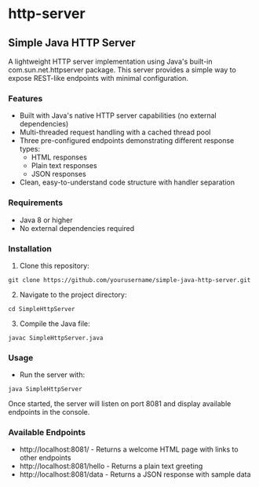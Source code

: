 # http-server

## Simple Java HTTP Server
A lightweight HTTP server implementation using Java's built-in com.sun.net.httpserver package. This server provides a simple way to expose REST-like endpoints with minimal configuration.

### Features
- Built with Java's native HTTP server capabilities (no external dependencies)
- Multi-threaded request handling with a cached thread pool
- Three pre-configured endpoints demonstrating different response types:
  - HTML responses
  - Plain text responses
  - JSON responses
- Clean, easy-to-understand code structure with handler separation

### Requirements
- Java 8 or higher
- No external dependencies required

### Installation
1. Clone this repository:
```
git clone https://github.com/yourusername/simple-java-http-server.git
```

2. Navigate to the project directory:
```
cd SimpleHttpServer
```

3. Compile the Java file:
```
javac SimpleHttpServer.java
```

### Usage
- Run the server with:
```
java SimpleHttpServer
```

Once started, the server will listen on port 8081 and display available endpoints in the console.

### Available Endpoints
- http://localhost:8081/ - Returns a welcome HTML page with links to other endpoints
- http://localhost:8081/hello - Returns a plain text greeting
- http://localhost:8081/data - Returns a JSON response with sample data
